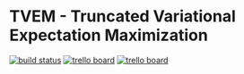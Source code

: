 # TVEM - Truncated Variational Expectation Maximization <br>
[![build status](https://img.shields.io/gitlab/pipeline/mloldenburg/tvem.svg?style=flat-square)](https://gitlab.com/mloldenburg/tvem/commits/master)
[![trello board](https://img.shields.io/badge/trello%20board-private-blue.svg?style=flat-square)](https://trello.com/b/EuWTcm4w/tvem-repo)
[![trello board](https://img.shields.io/badge/docs-latest-blue.svg?style=flat-square)](https://mloldenburg.gitlab.io/tvem)